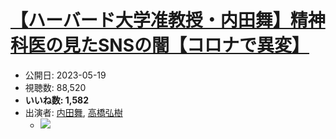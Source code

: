 # [【ハーバード大学准教授・内田舞】精神科医の見たSNSの闇【コロナで異変】](https://www.youtube.com/watch?v=Z3yGmsV1RAw)
-   公開日: 2023-05-19
-   視聴数: 88,520
-   **いいね数: 1,582**
-   出演者: [内田舞](/rehacq_fan/people/内田舞 "wikilink"), [高橋弘樹](/rehacq_fan/people/高橋弘樹 "wikilink")
    - [![](https://img.youtube.com/vi/Z3yGmsV1RAw/hqdefault.jpg)](https://www.youtube.com/watch?v=Z3yGmsV1RAw)
